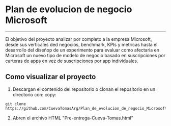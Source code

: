 # Plan de evolucion de negocio Microsoft
----------------------------
El objetivo del proyecto analizar por completo a la empresa Microsoft, desde sus verticales ded negocios, benchmark, KPIs y metricas hasta el desarrollo del diseñop de un experimento para evaluar como afectaria en Microsoft un nuevo tipo de modelo de negocio basado en suscripciones por carteras de apps en vez de suscripciones por app individuales.

## Como visualizar el proyecto
1. Descargan el contenido del repositorio o clonan el repositorio en un directorio con:
copy:
``` 
git clone https://github.com/CuevaTomasArg/Plan_de_evolucion_de_negocio_Microsoft
``` 
2. Abren el archivo HTML "Pre-entrega-Cueva-Tomas.html"
